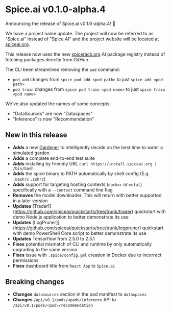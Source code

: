 # Spice.ai v0.1.0-alpha.4

Announcing the release of Spice.ai v0.1.0-alpha.4! 🎉

We have a project name update. The project will now be referred to as "Spice.ai" instead of "Spice AI" and the project website will be located at [spiceai.org](http://spiceai.org).

This release now uses the new [spicerack.org](https://spicerack.org) AI package registry instead of fetching packages directly from GitHub.

The CLI been streamlined removing the `pod` command:
- `pod add` changes from `spice pod add <pod path>` to just `spice add <pod path>`
- `pod train` changes from `spice pod train <pod name>` to just `spice train <pod name>`

We've also updated the names of some concepts:

- "DataSources" are now "Dataspaces"
- "Inference" is now "Recommendation"

## New in this release

- **Adds** a new [Gardener](https://github.com/spiceai/samples/tree/trunk/gardener) to intelligently decide on the best time to water a simulated garden
- **Adds** a complete end-to-end test suite
- **Adds** installing by friendly URL `curl https://install.spiceai.org | /bin/bash`
- **Adds** the spice binary to PATH automatically by shell config (E.g. `.bashrc` `.zshrc`)
- **Adds** support for targeting hosting contexts (`docker` or `metal`) specifically with a `--context` command line flag
- **Removes** the model downloader. This will return with better supported in a later version
- **Updates** [Trader]](https://github.com/spiceai/quickstarts/tree/trunk/trader) quickstart with demo Node.js application to better demonstrate its use
- **Updates** [LogPruner]](https://github.com/spiceai/quickstarts/tree/trunk/logpruner) quickstart with demo PowerShell Core script to better demonstrate its use
- **Updates** Tensorflow from 2.5.0 to 2.5.1
- **Fixes** potential mismatch of CLI and runtime by only automatically upgrading to the same version
- **Fixes** issue with `.spice/config.yml` creation in Docker due to incorrect permissions
- **Fixes** dashboard title from `React App` to `Spice.ai`

## Breaking changes

- **Changes** `datasources` section in the pod manifest to `dataspaces`
- **Changes** `/api/v0.1/pods/<pod>/inference` API to `/api/v0.1/pods/<pod>/recommendation`
